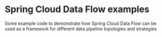 # Spring Cloud Data Flow examples

Some example code to demonstrate how Spring Cloud Data Flow can be used as a framework for different data pipeline topologies and strategies

